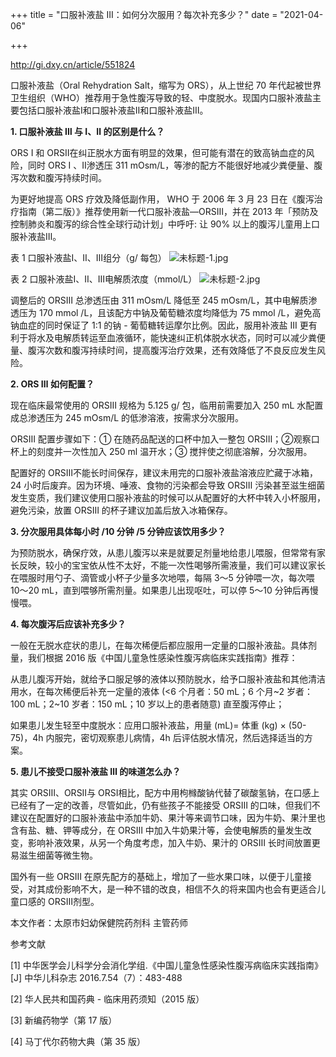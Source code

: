 +++
title = "口服补液盐 III：如何分次服用？每次补充多少？"
date = "2021-04-06"

+++

http://gi.dxy.cn/article/551824

口服补液盐（Oral Rehydration Salt，缩写为 ORS），从上世纪 70 年代起被世界卫生组织（WHO）推荐用于急性腹泻导致的轻、中度脱水。现国内口服补液盐主要包括口服补液盐Ⅰ和口服补液盐Ⅱ和口服补液盐Ⅲ。

**1. 口服补液盐 Ⅲ 与 Ⅰ、Ⅱ 的区别是什么？**

ORS I 和 ORSⅡ在纠正脱水方面有明显的效果，但可能有潜在的致高钠血症的风险，同时 ORS I 、Ⅱ渗透压 311 mOsm/L，等渗的配方不能很好地减少粪便量、腹泻次数和腹泻持续时间。

为更好地提高 ORS 疗效及降低副作用， WHO 于 2006 年 3 月 23 日在《腹泻治疗指南（第二版）》推荐使用新一代口服补液盐―ORSⅢ，并在 2013 年「预防及控制肺炎和腹泻的综合性全球行动计划」中呼吁: 让 90% 以上的腹泻儿童用上口服补液盐Ⅲ。

表 1 口服补液盐Ⅰ、Ⅱ、Ⅲ组分（g/ 每包）
![未标题-1.jpg](https://img1.dxycdn.com/2018/0319/783/3267277432096818752-10w.jpg!w640)

表 2 口服补液盐Ⅰ、Ⅱ、Ⅲ电解质浓度（mmol/L）
![未标题-2.jpg](https://img1.dxycdn.com/2018/0319/062/3267277483636426384-10w.jpg!w640)

调整后的 ORSⅢ 总渗透压由 311 mOsm/L 降低至 245 mOsm/L，其中电解质渗透压为 170 mmol /L，且该配方中钠及葡萄糖浓度均降低为 75 mmol /L，避免高钠血症的同时保证了 1:1 的钠 - 葡萄糖转运摩尔比例。因此，服用补液盐 III 更有利于将水及电解质转运至血液循环，能快速纠正机体脱水状态，同时可以减少粪便量、腹泻次数和腹泻持续时间，提高腹泻治疗效果，还有效降低了不良反应发生风险。

**2. ORS Ⅲ 如何配置？**

现在临床最常使用的 ORSⅢ 规格为 5.125 g/ 包，临用前需要加入 250 mL 水配置成总渗透压为 245 mOsm/L 的低渗溶液，按需求分次服用。

ORSⅢ 配置步骤如下：① 在随药品配送的口杯中加入一整包 ORSⅢ；②观察口杯上的刻度并一次性加入 250 ml 温开水；③ 搅拌使之彻底溶解，分次服用。

配置好的 ORSⅢ不能长时间保存，建议未用完的口服补液盐溶液应贮藏于冰箱，24 小时后废弃。因为环境、唾液、食物的污染都会导致 ORSⅢ 污染甚至滋生细菌发生变质，我们建议使用口服补液盐的时候可以从配置好的大杯中转入小杯服用，避免污染，放置 ORSⅢ 的杯子建议加盖后放入冰箱保存。

**3. 分次服用具体每小时 /10 分钟 /5 分钟应该饮用多少？**

为预防脱水，确保疗效，从患儿腹泻以来是就要足剂量地给患儿喂服，但常常有家长反映，较小的宝宝依从性不太好，不能一次性喝够所需液量，我们可以建议家长在喂服时用勺子、滴管或小杯子少量多次地喂，每隔 3～5 分钟喂一次，每次喂 10～20 mL，直到喂够所需剂量。如果患儿出现呕吐，可以停 5～10 分钟后再慢慢喂。

**4. 每次腹泻后应该补充多少？**

一般在无脱水症状的患儿，在每次稀便后都应服用一定量的口服补液盐。具体剂量，我们根据 2016 版《中国儿童急性感染性腹泻病临床实践指南》推荐：

从患儿腹泻开始，就给予口服足够的液体以预防脱水，给予口服补液盐和其他清洁用水，在每次稀便后补充一定量的液体 (<6 个月者：50 mL；6 个月~2 岁者：100 mL；2~10 岁者：150 mL；10 岁以上的患者随意) 直至腹泻停止；

如果患儿发生轻至中度脱水：应用口服补液盐，用量 (mL)= 体重 (kg) × (50-75)，4h 内服完，密切观察患儿病情，4h 后评估脱水情况，然后选择适当的方案。

**5. 患儿不接受口服补液盐 Ⅲ 的味道怎么办？**

其实 ORSⅢ、ORSⅡ与 ORSⅠ相比，配方中用枸橼酸钠代替了碳酸氢钠，在口感上已经有了一定的改善，尽管如此，仍有些孩子不能接受 ORSⅢ 的口味，但我们不建议在配置好的口服补液盐中添加牛奶、果汁等来调节口味，因为牛奶、果汁里也含有盐、糖、钾等成分，在 ORSⅢ 中加入牛奶果汁等，会使电解质的量发生改变，影响补液效果，从另一个角度考虑，加入牛奶、果汁的 ORSⅢ 长时间放置更易滋生细菌等微生物。

国外有一些 ORSⅢ 在原先配方的基础上，增加了一些水果口味，以便于儿童接受，对其成份影响不大，是一种不错的改良，相信不久的将来国内也会有更适合儿童口感的 ORSⅢ剂型。

本文作者：太原市妇幼保健院药剂科 主管药师  

参考文献

[1] 中华医学会儿科学分会消化学组.《中国儿童急性感染性腹泻病临床实践指南》[J] 中华儿科杂志 2016.7.54（7）：483-488

[2] 华人民共和国药典 - 临床用药须知（2015 版）

[3] 新编药物学（第 17 版）

[4] 马丁代尔药物大典（第 35 版）
